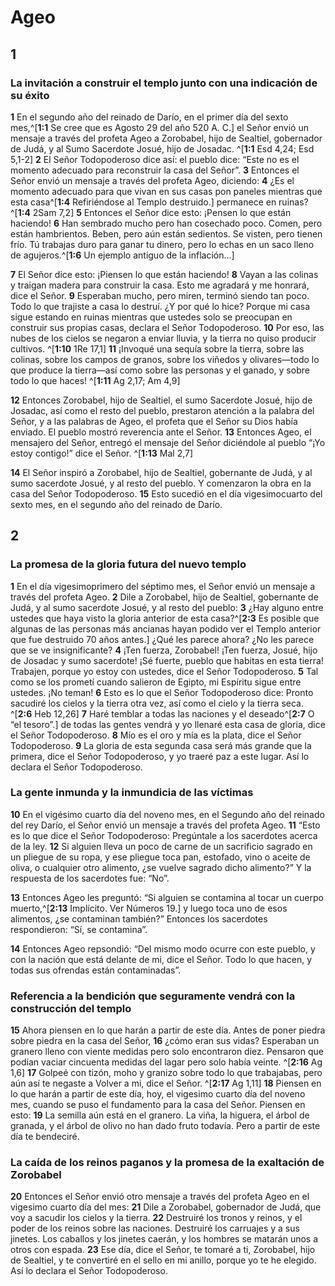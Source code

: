 # Ageo

## 1 
### La invitación a construir el templo junto con una indicación de su éxito
**1** En el segundo año del reinado de Darío, en el primer día del sexto mes,^[**1:1** Se cree que es Agosto 29 del año 520 A. C.] el Señor envió un mensaje a través del profeta Ageo a Zorobabel, hijo de Sealtiel, gobernador de Judá, y al Sumo Sacerdote Josué, hijo de Josadac. ^[**1:1** Esd 4,24; Esd 5,1-2] **2** El Señor Todopoderoso dice así: el pueblo dice: “Este no es el momento adecuado para reconstruir la casa del Señor”. **3** Entonces el Señor envió un mensaje a través del profeta Ageo, diciendo: **4** ¿Es el momento adecuado para que vivan en sus casas pon paneles mientras que esta casa^[**1:4** Refiriéndose al Templo destruido.] permanece en ruinas? ^[**1:4** 2Sam 7,2] **5** Entonces el Señor dice esto: ¡Pensen lo que están haciendo! **6** Han sembrado mucho pero han cosechado poco. Comen, pero están hambrientos. Beben, pero aún están sedientos. Se visten, pero tienen frío. Tú trabajas duro para ganar tu dinero, pero lo echas en un saco lleno de agujeros.^[**1:6** Un ejemplo antiguo de la inflación...] 
    

**7** El Señor dice esto: ¡Piensen lo que están haciendo! **8** Vayan a las colinas y traigan madera para construir la casa. Esto me agradará y me honrará, dice el Señor. **9** Esperaban mucho, pero miren, terminó siendo tan poco. Todo lo que trajiste a casa lo destruí. ¿Y por qué lo hice? Porque mi casa sigue estando en ruinas mientras que ustedes solo se preocupan en construir sus propias casas, declara el Señor Todopoderoso. **10** Por eso, las nubes de los cielos se negaron a enviar lluvia, y la tierra no quiso producir cultivos. ^[**1:10** 1Re 17,1] **11** ¡Invoqué una sequía sobre la tierra, sobre las colinas, sobre los campos de granos, sobre los viñedos y olivares—todo lo que produce la tierra—así como sobre las personas y el ganado, y sobre todo lo que haces! ^[**1:11** Ag 2,17; Am 4,9] 
 

**12** Entonces Zorobabel, hijo de Sealtiel, el sumo Sacerdote Josué, hijo de Josadac, así como el resto del pueblo, prestaron atención a la palabra del Señor, y a las palabras de Ageo, el profeta que el Señor su Dios había enviado. El pueblo mostró reverencia ante el Señor. **13** Entonces Ageo, el mensajero del Señor, entregó el mensaje del Señor diciéndole al pueblo “¡Yo estoy contigo!” dice el Señor. ^[**1:13** Mal 2,7] 


**14** El Señor inspiró a Zorobabel, hijo de Sealtiel, gobernante de Judá, y al sumo sacerdote Josué, y al resto del pueblo. Y comenzaron la obra en la casa del Señor Todopoderoso. **15** Esto sucedió en el día vigesimocuarto del sexto mes, en el segundo año del reinado de Darío. 

## 2 
### La promesa de la gloria futura del nuevo templo
**1** En el día vigesimoprimero del séptimo mes, el Señor envió un mensaje a través del profeta Ageo. **2** Dile a Zorobabel, hijo de Sealtiel, gobernante de Judá, y al sumo sacerdote Josué, y al resto del pueblo: **3** ¿Hay alguno entre ustedes que haya visto la gloria anterior de esta casa?^[**2:3** Es posible que algunas de las personas más ancianas hayan podido ver el Templo anterior que fue destruido 70 años antes.] ¿Qué les parece ahora? ¿No les parece que se ve insignificante? **4** ¡Ten fuerza, Zorobabel! ¡Ten fuerza, Josué, hijo de Josadac y sumo sacerdote! ¡Sé fuerte, pueblo que habitas en esta tierra! Trabajen, porque yo estoy con ustedes, dice el Señor Todopoderoso. **5** Tal como se los prometí cuando salieron de Egipto, mi Espíritu sigue entre ustedes. ¡No teman! **6** Esto es lo que el Señor Todopoderoso dice: Pronto sacudiré los cielos y la tierra otra vez, así como el cielo y la tierra seca. ^[**2:6** Heb 12,26] **7** Haré temblar a todas las naciones y el deseado^[**2:7** O “el tesoro”.] de todas las gentes vendrá y yo llenaré esta casa de gloria, dice el Señor Todopoderoso. **8** Mío es el oro y mía es la plata, dice el Señor Todopoderoso. **9** La gloria de esta segunda casa será más grande que la primera, dice el Señor Todopoderoso, y yo traeré paz a este lugar. Así lo declara el Señor Todopoderoso. 
  

### La gente inmunda y la inmundicia de las víctimas
**10** En el vigésimo cuarto día del noveno mes, en el Segundo año del reinado del rey Darío, el Señor envió un mensaje a través del profeta Ageo. **11** “Esto es lo que dice el Señor Todopoderoso: Pregúntale a los sacerdotes acerca de la ley. **12** Si alguien lleva un poco de carne de un sacrificio sagrado en un pliegue de su ropa, y ese pliegue toca pan, estofado, vino o aceite de oliva, o cualquier otro alimento, ¿se vuelve sagrado dicho alimento?” Y la respuesta de los sacerdotes fue: “No”. 

**13** Entonces Ageo les preguntó: “Si alguien se contamina al tocar un cuerpo muerto,^[**2:13** Implícito. Ver Números 19.] y luego toca uno de esos alimentos, ¿se contaminan también?” Entonces los sacerdotes respondieron: “Sí, se contamina”. 


**14** Entonces Ageo repsondió: “Del mismo modo ocurre con este pueblo, y con la nación que está delante de mi, dice el Señor. Todo lo que hacen, y todas sus ofrendas están contaminadas”. 

### Referencia a la bendición que seguramente vendrá con la construcción del templo
**15** Ahora piensen en lo que harán a partir de este día. Antes de poner piedra sobre piedra en la casa del Señor, **16** ¿cómo eran sus vidas? Esperaban un granero lleno con viente medidas pero solo encontraron diez. Pensaron que podían vaciar cincuenta medidas del lagar pero solo había veinte. ^[**2:16** Ag 1,6] **17** Golpeé con tizón, moho y granizo sobre todo lo que trabajabas, pero aún así te negaste a Volver a mi, dice el Señor. ^[**2:17** Ag 1,11] **18** Piensen en lo que harán a partir de este día, hoy, el vigesimo cuarto día del noveno mes, cuando se puso el fundamento para la casa del Señor. Piensen en esto: **19** La semilla aún está en el granero. La viña, la higuera, el árbol de granada, y el árbol de olivo no han dado fruto todavía. Pero a partir de este día te bendeciré. 
 

### La caída de los reinos paganos y la promesa de la exaltación de Zorobabel
**20** Entonces el Señor envió otro mensaje a través del profeta Ageo en el vigesimo cuarto día del mes: **21** Dile a Zorobabel, gobernador de Judá, que voy a sacudir los cielos y la tierra. **22** Destruiré los tronos y reinos, y el poder de los reinos sobre las naciones. Destruiré los carruajes y a sus jinetes. Los caballos y los jinetes caerán, y los hombres se matarán unos a otros con espada. **23** Ese día, dice el Señor, te tomaré a ti, Zorobabel, hijo de Sealtiel, y te convertiré en el sello en mi anillo, porque yo te he elegido. Así lo declara el Señor Todopoderoso. 